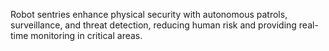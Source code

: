 Robot sentries enhance physical security with autonomous patrols, surveillance, and threat detection, reducing human risk and providing real-time monitoring in critical areas.
